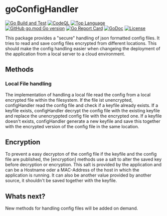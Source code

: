 # goConfigHandler
[![Go Build and Test](https://github.com/KevinCFechtel/goConfigHandler/actions/workflows/go_build_and_test.yml/badge.svg)](https://github.com/KevinCFechtel/goConfigHandler/actions/workflows/go_build_and_test.yml)
[![CodeQL](https://github.com/KevinCFechtel/goConfigHandler/actions/workflows/codeql.yml/badge.svg?branch=main&event=push)](https://github.com/KevinCFechtel/goConfigHandler/actions/workflows/codeql.yml)
[![Top Language](https://img.shields.io/github/languages/top/KevinCFechtel/goConfigHandler)](https://github.com/KevinCFechtel/goConfigHandler/search?l=go)
[![GitHub go.mod Go version](https://img.shields.io/github/go-mod/go-version/KevinCFechtel/goConfigHandler?label=go.mod)](https://github.com/KevinCFechtel/goConfigHandler/blob/main/go.mod)
[![Go Report Card](https://goreportcard.com/badge/github.com/KevinCFechtel/goConfigHandler)](https://goreportcard.com/report/github.com/KevinCFechtel/goConfigHandler)
[![GoDoc](https://godoc.org/github.com/KevinCFechtel/goConfigHandler?status.svg)](https://pkg.go.dev/github.com/KevinCFechtel/goConfigHandler@main)
[![License](https://img.shields.io/github/license/KevinCFechtel/goConfigHandler?color=blue)](https://github.com/KevinCFechtel/goConfigHandler/blob/main/LICENSE)

This package provides a "secure" handling of json formatted config files.
It tries to read and save config files encrypted from different locations.
This should make the config handling easier when changeing the deployment of the application from a local server to a cloud environment.

## Methods
### Local File handling
The implementation of handling a local file read the config from a local encrypted file within the filesystem.
If the file ist unencrypted, configHandler read the config file and check if a keyfile already exists.
If a keyfile exists, configHandler decrypt the config file with the existing keyfile and replace the unencryppted config file with the encrypted one.
If a keyfile doesn't exists, configHandler generate a new keyfile and save this together with the encrypted version of the config file in the same location.

## Encryption
To prevent a easy decrypton of the config file if the keyfile and the config file are published, the [encryption] methods use a salt to alter the saved key before decryption or encryption.
This salt is provided by the application and can be a Hostname oder a MAC-Address of the host in which the application is running.
It can also be another value provided by another source, it shouldn't be saved together with the keyfile.

## Whats next?
New methods for handling config files will be added on demand.
